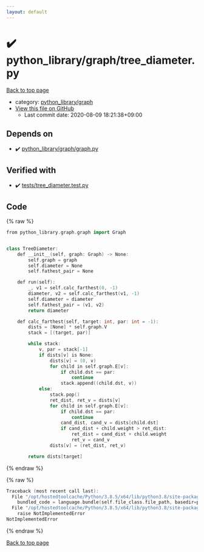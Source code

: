 ```yaml
---
layout: default
---
```


<!-- mathjax config similar to math.stackexchange -->
<script type="text/javascript" async
  src="https://cdnjs.cloudflare.com/ajax/libs/mathjax/2.7.5/MathJax.js?config=TeX-MML-AM_CHTML">
</script>
<script type="text/x-mathjax-config">
  MathJax.Hub.Config({
    TeX: { equationNumbers: { autoNumber: "AMS" }},
    tex2jax: {
      inlineMath: [ ['$','$'] ],
      processEscapes: true
    },
    "HTML-CSS": { matchFontHeight: false },
    displayAlign: "left",
    displayIndent: "2em"
  });
</script>

<script type="text/javascript" src="https://cdnjs.cloudflare.com/ajax/libs/jquery/3.4.1/jquery.min.js"></script>
<script src="https://cdn.jsdelivr.net/npm/jquery-balloon-js@1.1.2/jquery.balloon.min.js" integrity="sha256-ZEYs9VrgAeNuPvs15E39OsyOJaIkXEEt10fzxJ20+2I=" crossorigin="anonymous"></script>
<script type="text/javascript" src="../../../assets/js/copy-button.js"></script>
<link rel="stylesheet" href="../../../assets/css/copy-button.css" />


# :heavy_check_mark: python_library/graph/tree_diameter.py

<a href="../../../index.html">Back to top page</a>

* category: <a href="../../../index.html#7e80885bc8a78dc63feed9f40126ba0e">python_library/graph</a>
* <a href="{{ site.github.repository_url }}/blob/master/python_library/graph/tree_diameter.py">View this file on GitHub</a>
    - Last commit date: 2020-08-09 18:21:38+09:00




## Depends on

* :heavy_check_mark: <a href="graph.py.html">python_library/graph/graph.py</a>


## Verified with

* :heavy_check_mark: <a href="../../../verify/tests/tree_diameter.test.py.html">tests/tree_diameter.test.py</a>


## Code

<a id="unbundled"></a>
{% raw %}
```cpp
from python_library.graph.graph import Graph


class TreeDiameter:
    def __init__(self, graph: Graph) -> None:
        self.graph = graph
        self.diameter = None
        self.fathest_pair = None

    def run(self):
        _, v1 = self.calc_farthest(0, -1)
        diameter, v2 = self.calc_farthest(v1, -1)
        self.diameter = diameter
        self.fathest_pair = (v1, v2)
        return diameter

    def calc_farthest(self, target: int, par: int = -1):
        dists = [None] * self.graph.V
        stack = [(target, par)]

        while stack:
            v, par = stack[-1]
            if dists[v] is None:
                dists[v] = (0, v)
                for child in self.graph.E[v]:
                    if child.dst == par:
                        continue
                    stack.append((child.dst, v))
            else:
                stack.pop()
                ret_dist, ret_v = dists[v]
                for child in self.graph.E[v]:
                    if child.dst == par:
                        continue
                    cand_dist, cand_v = dists[child.dst]
                    if cand_dist + child.weight > ret_dist:
                        ret_dist = cand_dist + child.weight
                        ret_v = cand_v
                dists[v] = (ret_dist, ret_v)

        return dists[target]

```
{% endraw %}

<a id="bundled"></a>
{% raw %}
```cpp
Traceback (most recent call last):
  File "/opt/hostedtoolcache/Python/3.8.5/x64/lib/python3.8/site-packages/onlinejudge_verify/docs.py", line 349, in write_contents
    bundled_code = language.bundle(self.file_class.file_path, basedir=pathlib.Path.cwd())
  File "/opt/hostedtoolcache/Python/3.8.5/x64/lib/python3.8/site-packages/onlinejudge_verify/languages/python.py", line 67, in bundle
    raise NotImplementedError
NotImplementedError

```
{% endraw %}

<a href="../../../index.html">Back to top page</a>


